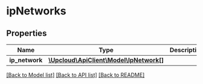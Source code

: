 # ipNetworks

## Properties
Name | Type | Description | Notes
------------ | ------------- | ------------- | -------------
**ip_network** | [**\Upcloud\ApiClient\Model\IpNetwork[]**](IpNetwork.md) |  | [optional] 

[[Back to Model list]](../../README.md#documentation-of-the-models) [[Back to API list]](../../README.md#documentation) [[Back to README]](../../README.md)


